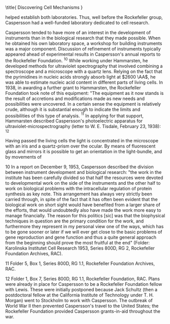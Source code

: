 \title{
Discovering Cell Mechanisms
}

helped establish both laboratories. Thus, well before the Rockefeller group, Caspersson had a well-funded laboratory dedicated to cell research.

Caspersson tended to have more of an interest in the development of instruments than in the biological research that they made possible. When he obtained his own laboratory space, a workshop for building instruments was a major component. Discussion of refinement of instruments typically appeared ahead of experimental results in Caspersson's annual reports to the Rockefeller Foundation. ${ }^{10}$ While working under Hammarsten, he developed methods for ultraviolet spectrography that involved combining a spectroscope and a microscope with a quartz lens. Relying on the fact that the pyrimidines in nucleic acids strongly absorb light at $2600 \AA$, he was able to estimate nucleic acid content in different parts of living cells. In 1938, in awarding a further grant to Hammarsten, the Rockefeller Foundation took note of this equipment: "The equipment as it now stands is the result of accretions and modifications made as new needs and possibilities were uncovered. In a certain sense the equipment is relatively crude, although it is substantial enough to indicate the limits and possibilities of this type of analysis. ${ }^{11}$ In applying for that support, Hammarsten described Caspersson's photoelectric apparatus for ultraviolet-microspectrography (letter to W. E. Tisdale, February 23, 1938): ${ }^{12}$

Having passed the living cells the light is concentrated in the microscope with an iris and a quartz-prism over the ocular. By means of fluorescent glass and mirrors it is possible to get an orientation in the light-bundle, and by movements of

10 In a report on December 9, 1953, Caspersson described the division between instrument development and biological research: "the work in the institute has been carefully divided so that half the resources were devoted to developmental work on the side of the instruments and the other half to work on biological problems with the intracellular regulation of protein synthesis as key note. This arrangement has always very strictly been carried through, in spite of the fact that it has often been evident that the biological work on short sight would have benefited from a larger share of the efforts, that would undoubtedly also have made the work more easy to manage financially. The reason for this politics [sic] was that the biophysical techniques in question are the primary condition for the work, and furthermore they represent in my personal view one of the ways, which has to be gone sooner or later if we will ever get close to the basic problems of gene reproduction and gene function and thus a quite general approach from the beginning should prove the most fruitful at the end" (Folder: Karolinska Institutet Cell Research 1953, Series 800D, RG 2, Rockefeller Foundation Archives, RAC).

11 Folder 5, Box 1, Series 800D, RG 1.1, Rockefeller Foundation Archives, RAC.

12 Folder 1, Box 7, Series 800D, RG 1.1, Rockefeller Foundation, RAC. Plans were already in place for Caspersson to be a Rockefeller Foundation fellow with Lewis. These were initially postponed because Jack Schultz (then a postdoctoral fellow at the California Institute of Technology under T. H. Morgan) went to Stockholm to work with Caspersson. The outbreak of World War II then prevented Caspersson's travel to the United States; the Rockefeller Foundation provided Caspersson grants-in-aid throughout the war.